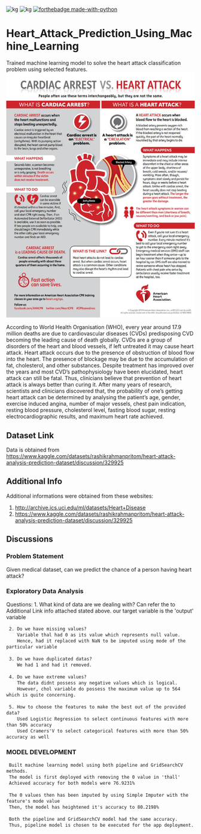 
<a><img alt='kg' src="https://img.shields.io/badge/Kaggle-20BEFF?style=for-the-badge&logo=Kaggle&logoColor=white"></a>
<a><img alt='kg' src="https://img.shields.io/badge/Spyder%20Ide-FF0000?style=for-the-badge&logo=spyder%20ide&logoColor=white"></a>
[![forthebadge made-with-python](http://ForTheBadge.com/images/badges/made-with-python.svg)](https://www.python.org/)


# Heart_Attack_Prediction_Using_Machine_Learning
 Trained machine learning model to solve the heart attack classification problem using selected features. 
![This is an image](static/info.jpg)

According to World Health Organisation (WHO), every year around 17.9 million 
deaths are due to cardiovascular diseases (CVDs) predisposing CVD becoming 
the leading cause of death globally. CVDs are a group of disorders of the heart 
and blood vessels, if left untreated it may cause heart attack. Heart attack occurs 
due to the presence of obstruction of blood flow into the heart. The presence of 
blockage may be due to the accumulation of fat, cholesterol, and other substances. 
Despite treatment has improved over the years and most CVD’s pathophysiology 
have been elucidated, heart attack can still be fatal. 
Thus, clinicians believe that prevention of heart attack is always better than curing 
it. After many years of research, scientists and clinicians discovered that, the 
probability of one’s getting heart attack can be determined by analysing the
patient’s age, gender, exercise induced angina, number of major vessels, chest 
pain indication, resting blood pressure, cholesterol level, fasting blood sugar, 
resting electrocardiographic results, and maximum heart rate achieved.


## Dataset Link 
Data is obtained from https://www.kaggle.com/datasets/rashikrahmanpritom/heart-attack-analysis-prediction-dataset/discussion/329925

## Additional Info 
Additional informations were obtained from these websites:
1. http://archive.ics.uci.edu/ml/datasets/Heart+Disease
2. https://www.kaggle.com/datasets/rashikrahmanpritom/heart-attack-analysis-prediction-dataset/discussion/329925

## Discussions


### Problem Statement
Given medical dataset, can we predict the chance of a person having heart attack?

### Exploratory Data Analysis
Questions:
     1. What kind of data are we dealing with?
         Can refer the to Additional Link info attached stated above.
         our target variable is the 'output' variable

     2. Do we have missing values?
        Variable thal had 0 as its value which represents null value. 
        Hence, had it replaced with NaN to be imputed using mode of the particular variable        
     
     3. Do we have duplicated datas?
        We had 1 and had it removed. 
        
     4. Do we have extreme values?
        The data didnt possess any negative values which is logical.
        However, chol variable do possess the maximum value up to 564 which is quite concerning. 
        
     5. How to choose the features to make the best out of the provided data?
        Used Logistic Regression to select continuous features with more than 50% accuracy
        Used Cramers'V to select categorical features with more than 50% accuracy as well


### MODEL DEVELOPMENT
     Built machine learning model using both pipeline and GridSearchCV methods.
     The model is first deployed with removing the 0 value in 'thall'
     Achieved accuracy for both models were 76.9231%
    
     The 0 values then has been imputed by using Simple Imputer with the feature's mode value
     Then, the model has heightened it's accuracy to 80.2198%
    
     Both the pipeline and GridSearchCV model had the same accuracy. 
     Thus, pipeline model is chosen to be executed for the app deployment. 


